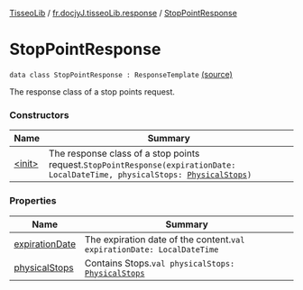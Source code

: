 [TisseoLib](../../index.md) / [fr.docjyJ.tisseoLib.response](../index.md) / [StopPointResponse](./index.md)

# StopPointResponse

`data class StopPointResponse : ResponseTemplate` [(source)](https://github.com/docjyj/tisseoLib/tree/master/src/main/kotlin/fr/docjyJ/tisseoLib/response/StopPointResponse.kt#L16)

The response class of a stop points request.

### Constructors

| Name | Summary |
|---|---|
| [&lt;init&gt;](-init-.md) | The response class of a stop points request.`StopPointResponse(expirationDate: LocalDateTime, physicalStops: `[`PhysicalStops`](../../fr.docjy-j.tisseo-lib.model.stop-point/-physical-stops/index.md)`)` |

### Properties

| Name | Summary |
|---|---|
| [expirationDate](expiration-date.md) | The expiration date of the content.`val expirationDate: LocalDateTime` |
| [physicalStops](physical-stops.md) | Contains Stops.`val physicalStops: `[`PhysicalStops`](../../fr.docjy-j.tisseo-lib.model.stop-point/-physical-stops/index.md) |
